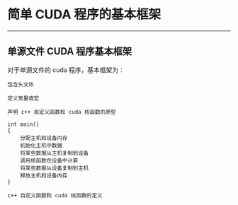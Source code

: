 # 简单 CUDA 程序的基本框架

------

## 单源文件 CUDA 程序基本框架

对于单源文件的 cuda 程序，基本框架为：

    包含头文件

    定义常量或宏

    声明 c++ 自定义函数和 cuda 核函数的原型

    int main()
    {
        分配主机和设备内存
        初始化主机中数据
        将某些数据从主机复制到设备
        调用核函数在设备中计算
        将某些数据从设备复制到主机
        释放主机和设备内存
    }

    c++ 自定义函数和 cuda 核函数的定义







